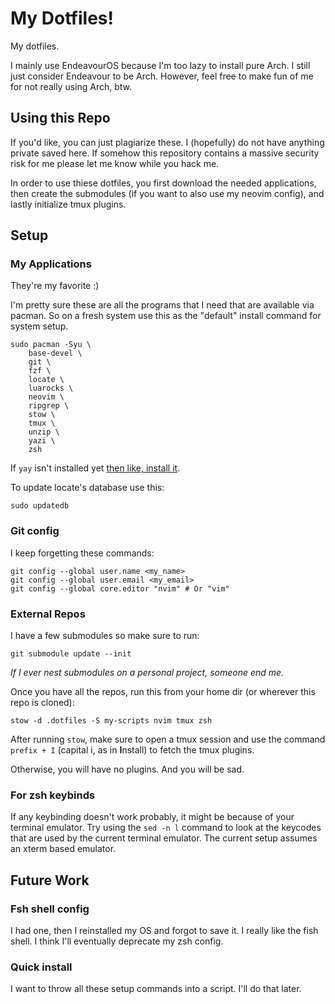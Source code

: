 # My Dotfiles! 

My dotfiles.

I mainly use EndeavourOS because I'm too lazy to install pure Arch.
I still just consider Endeavour to be Arch. However, feel free to make fun of me for not really using Arch, btw.

## Using this Repo

If you'd like, you can just plagiarize these.
I (hopefully) do not have anything private saved here.
If somehow this repository contains a massive security risk for me please let me know while you hack me.

In order to use thiese dotfiles, you first download the needed applications, then create the submodules (if you want to also use my neovim config), and lastly initialize tmux plugins.

## Setup

### My Applications
They're my favorite :)

I'm pretty sure these are all the programs that I need that are available via pacman. 
So on a fresh system use this as the "default" install command for system setup.
```
sudo pacman -Syu \
	base-devel \
    git \
    fzf \
    locate \
    luarocks \
    neovim \
    ripgrep \
    stow \
    tmux \
    unzip \
    yazi \
    zsh
```

If `yay` isn't installed yet [then like, install it](https://github.com/Jguer/yay).

To update locate's database use this:
```
sudo updatedb
```

### Git config
I keep forgetting these commands:
```
git config --global user.name <my_name>
git config --global user.email <my_email>
git config --global core.editor "nvim" # Or "vim"
```

### External Repos
I have a few submodules so make sure to run:
```
git submodule update --init
```
*If I ever nest submodules on a personal project, someone end me.*


Once you have all the repos, run this from your home dir (or wherever this repo is cloned):
```
stow -d .dotfiles -S my-scripts nvim tmux zsh
```

After running `stow`, make sure to open a tmux session and use the command `prefix + I` (capital i, as in **I**nstall) to fetch the tmux plugins.

Otherwise, you will have no plugins. And you will be sad.

### For zsh keybinds
If any keybinding doesn't work probably, it might be because of your terminal emulator. 
Try using the `sed -n l` command to look at the keycodes that are used by the current terminal emulator.
The current setup assumes an xterm based emulator.

## Future Work

### Fsh shell config
I had one, then I reinstalled my OS and forgot to save it. 
I really like the fish shell. I think I'll eventually deprecate my zsh config.

### Quick install

I want to throw all these setup commands into a script. I'll do that later.

